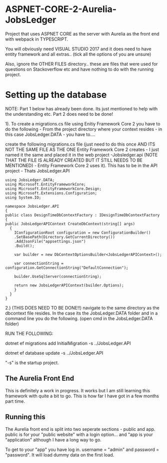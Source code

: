 # ASPNET-CORE-2-Aurelia-JobsLedger
Project that uses ASPNET CORE as the server with Aurelia as the front end with webpack in TYPESCRIPT.

You will obviously need VISUAL STUDIO 2017 and it does need to have entity framework and all extras.. (tick all the options of you are unsure)

Also, ignore the OTHER FILES directory.. these are files that were used for questions on Stackoverflow etc and have nothing to do with the running project.

<h1>Setting up the database</h1>
NOTE: Part 1 below has already been done. Its just mentioned to help with the understanding etc. Part 2 does need to be done!

1). To create a migrations.cs file using Enitiy Framework Core 2 you have to do the following - From the project directory where your context resides - in this case JobsLedger.DATA - you have to....

create the following migrations.cs file (just need to do this once AND ITS NOT THE SAME FILE AS THE ONE Entity Framework Core 2 creates - I just named it the same and placed it in the web project -Jobsledger.api (NOTE THAT THE FILE IS ALREADY CREATED BUT IT STILL NEEDS TO BE MENTIONED) - Entity Framework Core 2 uses it). This has to be in the API project - Thats JobsLedger.API

    using JobsLedger.DATA;
    using Microsoft.EntityFrameworkCore;
    using Microsoft.EntityFrameworkCore.Design;
    using Microsoft.Extensions.Configuration;
    using System.IO;

    namespace JobsLedger.API
    {
    public class DesignTimeDbContextFactory : IDesignTimeDbContextFactory
    {
    public JobsLedgerAPIContext CreateDbContext(string[] args)
      {
        IConfigurationRoot configuration = new ConfigurationBuilder()
        .SetBasePath(Directory.GetCurrentDirectory())
        .AddJsonFile("appsettings.json")
        .Build();

        var builder = new DbContextOptionsBuilder<JobsLedgerAPIContext>();

        var connectionString = configuration.GetConnectionString("DefaultConnection");

        builder.UseSqlServer(connectionString);

        return new JobsLedgerAPIContext(builder.Options);
        }
      }
    }

2.) (THIS DOES NEED TO BE DONE!!)
navigate to the same directory as the dbcontext file resides. In the case its the JobsLedger.DATA folder and in a command line you do the following. (open cmd in the JobsLedger.DATA folder)

 RUN THE FOLLOWING: 

dotnet ef migrations add InitialMigration -s ../JobsLedger.API

dotnet ef database update -s ../JobsLedger.API

"-s" is the startup project.

<h2>The Aurelia Front End</h2>
This is definitely a work in progress. It works but I am still learning this framework with quite a bit to go. This is how far I have got in a few months part time.

<h2>Running this</h2>
The Aurelia front end is split into two seperate sections - public and app. public is for your "public website" with a login option... and "app is your "application" although I have a long way to go.

To get to your "app" you have log in. username = "admin" and password = "password". It will load dummy data on the first load.

